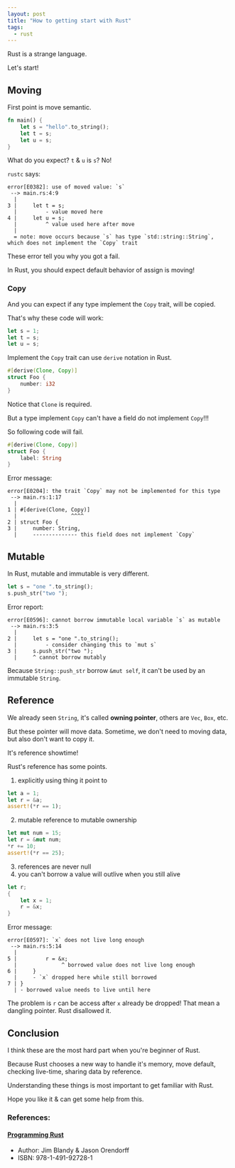 ```yaml
---
layout: post
title: "How to getting start with Rust"
tags:
  - rust
---
```


Rust is a strange language.

Let's start!

## Moving

First point is move semantic.

```rust
fn main() {
    let s = "hello".to_string();
    let t = s;
    let u = s;
}
```

What do you expect? `t` & `u` is `s`? No!

`rustc` says:

```
error[E0382]: use of moved value: `s`
 --> main.rs:4:9
  |
3 |     let t = s;
  |         - value moved here
4 |     let u = s;
  |         ^ value used here after move
  |
  = note: move occurs because `s` has type `std::string::String`, which does not implement the `Copy` trait
```

These error tell you why you got a fail.

In Rust, you should expect default behavior of assign is moving!

### Copy

And you can expect if any type implement the `Copy` trait, will be copied.

That's why these code will work:

```rust
let s = 1;
let t = s;
let u = s;
```

Implement the `Copy` trait can use `derive` notation in Rust.

```rust
#[derive(Clone, Copy)]
struct Foo {
    number: i32
}
```

Notice that `Clone` is required.

But a type implement `Copy` can't have a field do not implement `Copy`!!!

So following code will fail.

```rust
#[derive(Clone, Copy)]
struct Foo {
    label: String
}
```

Error message:

```
error[E0204]: the trait `Copy` may not be implemented for this type
 --> main.rs:1:17
  |
1 | #[derive(Clone, Copy)]
  |                 ^^^^
2 | struct Foo {
3 |     number: String,
  |     -------------- this field does not implement `Copy`
```

## Mutable

In Rust, mutable and immutable is very different.

```rust
let s = "one ".to_string();
s.push_str("two ");
```

Error report:

```
error[E0596]: cannot borrow immutable local variable `s` as mutable
 --> main.rs:3:5
  |
2 |     let s = "one ".to_string();
  |         - consider changing this to `mut s`
3 |     s.push_str("two ");
  |     ^ cannot borrow mutably
```

Because `String::push_str` borrow `&mut self`, it can't be used by an immutable `String`.

## Reference

We already seen `String`, it's called **owning pointer**, others are `Vec`, `Box`, etc.

But these pointer will move data. Sometime, we don't need to moving data, but also don't want to copy it.

It's reference showtime!

Rust's reference has some points.

1. explicitly using thing it point to
```rust
let a = 1;
let r = &a;
assert!(*r == 1);
```
2. mutable reference to mutable ownership
```rust
let mut num = 15;
let r = &mut num;
*r += 10;
assert!(*r == 25);
```
3. references are never null
4. you can't borrow a value will outlive when you still alive
```rust
let r;
{
    let x = 1;
    r = &x;
}
```
  Error message:
```
error[E0597]: `x` does not live long enough
 --> main.rs:5:14
  |
5 |         r = &x;
  |              ^ borrowed value does not live long enough
6 |     }
  |     - `x` dropped here while still borrowed
7 | }
  | - borrowed value needs to live until here
```
  The problem is `r` can be access after `x` already be dropped!
  That mean a dangling pointer. Rust disallowed it.

## Conclusion

I think these are the most hard part when you're beginner of Rust.

Because Rust chooses a new way to handle it's memory, move default, checking live-time, sharing data by reference.

Understanding these things is most important to get familiar with Rust.

Hope you like it & can get some help from this.

### References:

#### [Programming Rust](http://shop.oreilly.com/product/0636920040385.do)
- Author: Jim Blandy & Jason Orendorff
- ISBN: 978-1-491-92728-1
